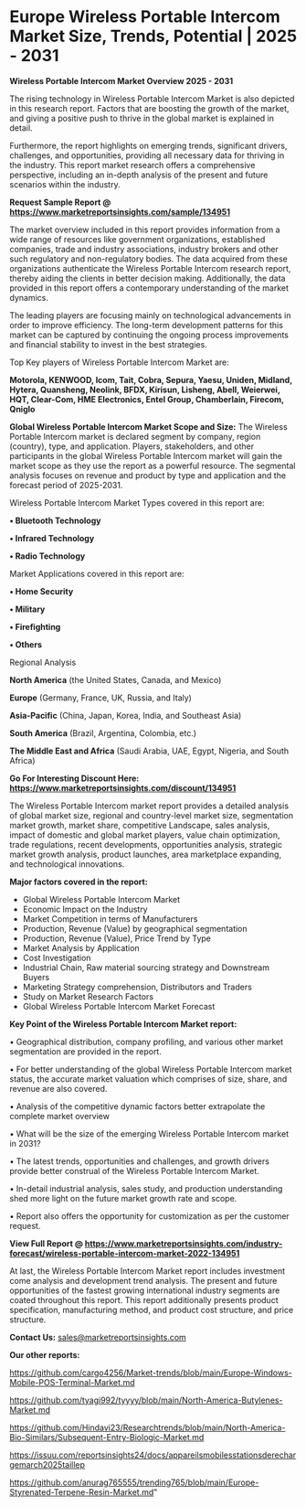 # Europe Wireless Portable Intercom Market Size, Trends, Potential | 2025 - 2031

<Strong> Wireless Portable Intercom Market Overview 2025 - 2031</strong>

The rising technology in Wireless Portable Intercom Market is also depicted in this research report. Factors that are boosting the growth of the market, and giving a positive push to thrive in the global market is explained in detail.

Furthermore, the report highlights on emerging trends, significant drivers, challenges, and opportunities, providing all necessary data for thriving in the industry. This report market research offers a comprehensive perspective, including an in-depth analysis of the present and future scenarios within the industry.

<strong>Request Sample Report @ <a href=https://www.marketreportsinsights.com/sample/134951>https://www.marketreportsinsights.com/sample/134951</a></strong>

The market overview included in this report provides information from a wide range of resources like government organizations, established companies, trade and industry associations, industry brokers and other such regulatory and non-regulatory bodies. The data acquired from these organizations authenticate the Wireless Portable Intercom research report, thereby aiding the clients in better decision making. Additionally, the data provided in this report offers a contemporary understanding of the market dynamics.

The leading players are focusing mainly on technological advancements in order to improve efficiency. The long-term development patterns for this market can be captured by continuing the ongoing process improvements and financial stability to invest in the best strategies.

Top Key players of Wireless Portable Intercom Market are:

<strong>Motorola, KENWOOD, Icom, Tait, Cobra, Sepura, Yaesu, Uniden, Midland, Hytera, Quansheng, Neolink, BFDX, Kirisun, Lisheng, Abell, Weierwei, HQT, Clear-Com, HME Electronics, Entel Group, Chamberlain, Firecom, Qniglo</strong>

<strong><b>Global Wireless Portable Intercom Market Scope and Size:</b></strong>
The Wireless Portable Intercom market is declared segment by company, region (country), type, and application. Players, stakeholders, and other participants in the global Wireless Portable Intercom market will gain the market scope as they use the report as a powerful resource. The segmental analysis focuses on revenue and product by type and application and the forecast period of 2025-2031.

Wireless Portable Intercom Market Types covered in this report are:

<strong>• Bluetooth Technology

• Infrared Technology

• Radio Technology</strong>

Market Applications covered in this report are:

<strong>• Home Security

• Military

• Firefighting

• Others</strong> 

Regional Analysis

<strong>North America</strong> (the United States, Canada, and Mexico)

<strong>Europe</strong> (Germany, France, UK, Russia, and Italy)

<strong>Asia-Pacific</strong> (China, Japan, Korea, India, and Southeast Asia)

<strong>South America</strong> (Brazil, Argentina, Colombia, etc.)

<strong>The Middle East and Africa</strong> (Saudi Arabia, UAE, Egypt, Nigeria, and South Africa)

<strong>Go For Interesting Discount Here: <a href=https://www.marketreportsinsights.com/discount/134951>https://www.marketreportsinsights.com/discount/134951</a></strong>

The Wireless Portable Intercom market report provides a detailed analysis of global market size, regional and country-level market size, segmentation market growth, market share, competitive Landscape, sales analysis, impact of domestic and global market players, value chain optimization, trade regulations, recent developments, opportunities analysis, strategic market growth analysis, product launches, area marketplace expanding, and technological innovations.

<strong><b>Major factors covered in the report:</b></strong>
<ul>
  <li>Global Wireless Portable Intercom Market </li>
  <li>Economic Impact on the Industry</li>
  <li>Market Competition in terms of Manufacturers</li>
  <li>Production, Revenue (Value) by geographical segmentation</li>
  <li>Production, Revenue (Value), Price Trend by Type</li>
  <li>Market Analysis by Application</li>
  <li>Cost Investigation</li>
  <li>Industrial Chain, Raw material sourcing strategy and Downstream Buyers</li>
  <li>Marketing Strategy comprehension, Distributors and Traders</li>
  <li>Study on Market Research Factors</li>
  <li>Global Wireless Portable Intercom Market Forecast</li>
</ul>

<strong><b>Key Point of the Wireless Portable Intercom Market report:</b></strong>

• Geographical distribution, company profiling, and various other market segmentation are provided in the report.

• For better understanding of the global Wireless Portable Intercom market status, the accurate market valuation which comprises of size, share, and revenue are also covered.

• Analysis of the competitive dynamic factors better extrapolate the complete market overview

• What will be the size of the emerging Wireless Portable Intercom market in 2031?

• The latest trends, opportunities and challenges, and growth drivers provide better construal of the Wireless Portable Intercom Market.

• In-detail industrial analysis, sales study, and production understanding shed more light on the future market growth rate and scope.

• Report also offers the opportunity for customization as per the customer request.

<strong><b>View Full Report @ <a href=https://www.marketreportsinsights.com/industry-forecast/wireless-portable-intercom-market-2022-134951>https://www.marketreportsinsights.com/industry-forecast/wireless-portable-intercom-market-2022-134951</a></b></strong>


At last, the Wireless Portable Intercom Market report includes investment come analysis and development trend analysis. The present and future opportunities of the fastest growing international industry segments are coated throughout this report. This report additionally presents product specification, manufacturing method, and product cost structure, and price structure.

<strong>Contact Us:</strong>
sales@marketreportsinsights.com

<strong>Our other reports:</strong>

<a href=https://github.com/cargo4256/Market-trends/blob/main/Europe-Windows-Mobile-POS-Terminal-Market.md>https://github.com/cargo4256/Market-trends/blob/main/Europe-Windows-Mobile-POS-Terminal-Market.md</a>

<a href=https://github.com/tyagi992/tyyyy/blob/main/North-America-Butylenes-Market.md>https://github.com/tyagi992/tyyyy/blob/main/North-America-Butylenes-Market.md</a>

<a href=https://github.com/Hindavi23/Researchtrends/blob/main/North-America-Bio-Similars/Subsequent-Entry-Biologic-Market.md>https://github.com/Hindavi23/Researchtrends/blob/main/North-America-Bio-Similars/Subsequent-Entry-Biologic-Market.md</a>

<a href=https://issuu.com/reportsinsights24/docs/appareilsmobilesstationsderechargemarch2025taillep>https://issuu.com/reportsinsights24/docs/appareilsmobilesstationsderechargemarch2025taillep</a>

<a href=https://github.com/anurag765555/trending765/blob/main/Europe-Styrenated-Terpene-Resin-Market.md>https://github.com/anurag765555/trending765/blob/main/Europe-Styrenated-Terpene-Resin-Market.md</a>"
